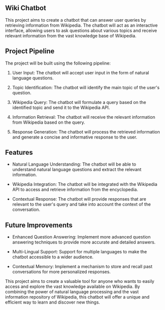 ## Wiki Chatbot
This project aims to create a chatbot that can answer user queries by retrieving information from Wikipedia. The chatbot will act as an interactive interface, allowing users to ask questions about various topics and receive relevant information from the vast knowledge base of Wikipedia.

## Project Pipeline
The project will be built using the following pipeline:

1. User Input: The chatbot will accept user input in the form of natural language questions.

2. Topic Identification: The chatbot will identify the main topic of the user's question.

3. Wikipedia Query: The chatbot will formulate a query based on the identified topic and send it to the Wikipedia API.

4. Information Retrieval: The chatbot will receive the relevant information from Wikipedia based on the query.

5. Response Generation: The chatbot will process the retrieved information and generate a concise and informative response to the user.

## Features
+ Natural Language Understanding: The chatbot will be able to understand natural language questions and extract the relevant information.

+ Wikipedia Integration: The chatbot will be integrated with the Wikipedia API to access and retrieve information from the encyclopedia.

+ Contextual Response: The chatbot will provide responses that are relevant to the user's query and take into account the context of the conversation.

## Future Improvements
+ Enhanced Question Answering: Implement more advanced question answering techniques to provide more accurate and detailed answers.

+ Multi-Lingual Support: Support for multiple languages to make the chatbot accessible to a wider audience.

+ Contextual Memory: Implement a mechanism to store and recall past conversations for more personalized responses.

This project aims to create a valuable tool for anyone who wants to easily access and explore the vast knowledge available on Wikipedia. By combining the power of natural language processing and the vast information repository of Wikipedia, this chatbot will offer a unique and efficient way to learn and discover new things.

